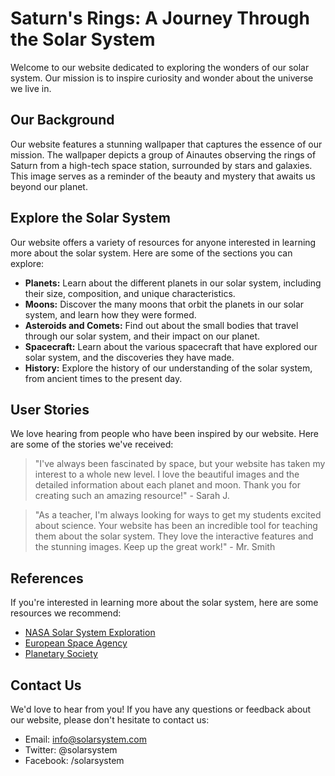<!--font:IBM Plex Sans-->

# Saturn's Rings: A Journey Through the Solar System

Welcome to our website dedicated to exploring the wonders of our solar system. Our mission is to inspire curiosity and wonder about the universe we live in. 

## Our Background

Our website features a stunning wallpaper that captures the essence of our mission. The wallpaper depicts a group of Ainautes observing the rings of Saturn from a high-tech space station, surrounded by stars and galaxies. This image serves as a reminder of the beauty and mystery that awaits us beyond our planet.

## Explore the Solar System

Our website offers a variety of resources for anyone interested in learning more about the solar system. Here are some of the sections you can explore:

- **Planets:** Learn about the different planets in our solar system, including their size, composition, and unique characteristics.
- **Moons:** Discover the many moons that orbit the planets in our solar system, and learn how they were formed.
- **Asteroids and Comets:** Find out about the small bodies that travel through our solar system, and their impact on our planet.
- **Spacecraft:** Learn about the various spacecraft that have explored our solar system, and the discoveries they have made.
- **History:** Explore the history of our understanding of the solar system, from ancient times to the present day.

## User Stories

We love hearing from people who have been inspired by our website. Here are some of the stories we've received:

> "I've always been fascinated by space, but your website has taken my interest to a whole new level. I love the beautiful images and the detailed information about each planet and moon. Thank you for creating such an amazing resource!" - Sarah J.

> "As a teacher, I'm always looking for ways to get my students excited about science. Your website has been an incredible tool for teaching them about the solar system. They love the interactive features and the stunning images. Keep up the great work!" - Mr. Smith

## References

If you're interested in learning more about the solar system, here are some resources we recommend:

- [NASA Solar System Exploration](#)
- [European Space Agency](#)
- [Planetary Society](#)

## Contact Us

We'd love to hear from you! If you have any questions or feedback about our website, please don't hesitate to contact us:

- Email: info@solarsystem.com
- Twitter: @solarsystem
- Facebook: /solarsystem

<!--

Write me content for website with wallpaper which alt text is:

"A group of Ainautes observing the rings of Saturn from a high-tech space station, surrounded by stars and galaxies."

The name/title of the page should not be 1:1 copy of the alt text but rather a real content of the website which is using this wallpaper.

- Use markdown format 
- Start with heading
- Heading should be short and concise
- The content should look like a real website 
- The website should not be about the wallpaper, wallpaper is just a related background
- Heading should be contain work "wallpaper" or "background"
- Include real sections like references, contact, user stories, etc. use things relevant to the page purpose.
- Feel free to use structure like headings, bullets, numbering, blockquotes, paragraphs, horizontal lines, etc.
- You can use formatting like bold or _italic_
- You can include UTF-8 emojis
- Links should be only #hash anchors (and you can refer to the document itself)
- Do not include images


---


# Saturn's Rings: A Journey Through the Solar System

Welcome to our website dedicated to exploring the wonders of our solar system. Our mission is to inspire curiosity and wonder about the universe we live in. 

## Our Background

Our website features a stunning wallpaper that captures the essence of our mission. The wallpaper depicts a group of Ainautes observing the rings of Saturn from a high-tech space station, surrounded by stars and galaxies. This image serves as a reminder of the beauty and mystery that awaits us beyond our planet.

## Explore the Solar System

Our website offers a variety of resources for anyone interested in learning more about the solar system. Here are some of the sections you can explore:

- **Planets:** Learn about the different planets in our solar system, including their size, composition, and unique characteristics.
- **Moons:** Discover the many moons that orbit the planets in our solar system, and learn how they were formed.
- **Asteroids and Comets:** Find out about the small bodies that travel through our solar system, and their impact on our planet.
- **Spacecraft:** Learn about the various spacecraft that have explored our solar system, and the discoveries they have made.
- **History:** Explore the history of our understanding of the solar system, from ancient times to the present day.

## User Stories

We love hearing from people who have been inspired by our website. Here are some of the stories we've received:

> "I've always been fascinated by space, but your website has taken my interest to a whole new level. I love the beautiful images and the detailed information about each planet and moon. Thank you for creating such an amazing resource!" - Sarah J.

> "As a teacher, I'm always looking for ways to get my students excited about science. Your website has been an incredible tool for teaching them about the solar system. They love the interactive features and the stunning images. Keep up the great work!" - Mr. Smith

## References

If you're interested in learning more about the solar system, here are some resources we recommend:

- [NASA Solar System Exploration](#)
- [European Space Agency](#)
- [Planetary Society](#)

## Contact Us

We'd love to hear from you! If you have any questions or feedback about our website, please don't hesitate to contact us:

- Email: info@solarsystem.com
- Twitter: @solarsystem
- Facebook: /solarsystem

-->
